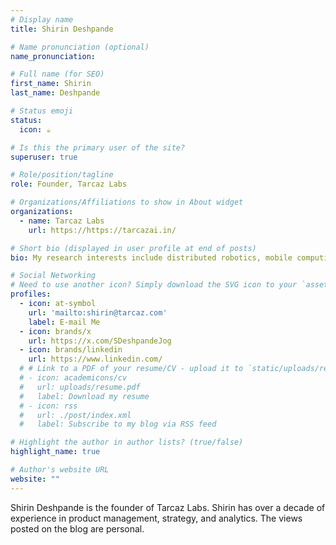 ```yaml
---
# Display name
title: Shirin Deshpande

# Name pronunciation (optional)
name_pronunciation: 

# Full name (for SEO)
first_name: Shirin
last_name: Deshpande

# Status emoji
status:
  icon: ☕️

# Is this the primary user of the site?
superuser: true

# Role/position/tagline
role: Founder, Tarcaz Labs

# Organizations/Affiliations to show in About widget
organizations:
  - name: Tarcaz Labs
    url: https://https://tarcazai.in/

# Short bio (displayed in user profile at end of posts)
bio: My research interests include distributed robotics, mobile computing and programmable matter.

# Social Networking
# Need to use another icon? Simply download the SVG icon to your `assets/media/icons/` folder.
profiles:
  - icon: at-symbol
    url: 'mailto:shirin@tarcaz.com'
    label: E-mail Me
  - icon: brands/x
    url: https://x.com/SDeshpandeJog
  - icon: brands/linkedin
    url: https://www.linkedin.com/
  # # Link to a PDF of your resume/CV - upload it to `static/uploads/resume.pdf`
  # - icon: academicons/cv
  #   url: uploads/resume.pdf
  #   label: Download my resume
  # - icon: rss
  #   url: ./post/index.xml
  #   label: Subscribe to my blog via RSS feed

# Highlight the author in author lists? (true/false)
highlight_name: true

# Author's website URL
website: ""
---
```


Shirin Deshpande is the founder of Tarcaz Labs. Shirin has over a decade of experience in product management, strategy, and analytics. The views posted on the blog are personal. 
